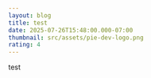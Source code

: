 ```yaml
---
layout: blog
title: test
date: 2025-07-26T15:48:00.000-07:00
thumbnail: src/assets/pie-dev-logo.png
rating: 4
---
```

test
